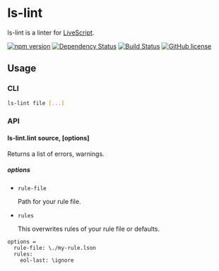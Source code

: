 # ls-lint
ls-lint is a linter for [LiveScript](http://livescript.net/).

[![npm version][npm-img]][npm-url]
[![Dependency Status][dependency-img]][dependency-url]
[![Build Status][build-img]][build-url]
[![GitHub license][license-img]][license-url]

## Usage

### CLI

```bash
ls-lint file [...]
```

### API

#### ls-lint.lint source, [options]

Returns a list of errors, warnings.

##### options

* `rule-file`

  Path for your rule file.

* `rules`

  This overwrites rules of your rule file or defaults.

```livescript
options =
  rule-file: \./my-rule.lson
  rules:
    eol-last: \ignore
```

[npm-img]: https://badge.fury.io/js/ls-lint.svg
[npm-url]: https://badge.fury.io/js/ls-lint
[dependency-img]: https://gemnasium.com/badges/github.com/eheitherd/ls-lint.svg
[dependency-url]: https://gemnasium.com/github.com/eheitherd/ls-lint
[build-img]: https://travis-ci.org/eheitherd/ls-lint.svg?branch=master
[build-url]: https://travis-ci.org/eheitherd/ls-lint
[license-img]: https://img.shields.io/badge/license-MIT-blue.svg
[license-url]: https://raw.githubusercontent.com/eheitherd/ls-lint/master/LICENSE

